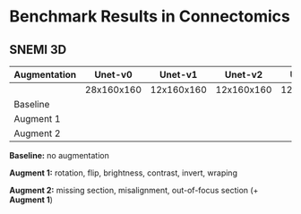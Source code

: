 # Benchmark Results in Connectomics

## SNEMI 3D

| Augmentation  | Unet-v0    | Unet-v1    | Unet-v2    | Unet-v3    | FPN        |
| ------------- | ---------  | ---------- | ---------- | ---------- | ---------- |
|               | 28x160x160 | 12x160x160 | 12x160x160 | 12x160x160 | 12x160x160 |
| Baseline      |            |            |            |            |            |
| Augment 1     |            |            |            |            |            |
| Augment 2     |            |            |            |            |            |

**Baseline:** no augmentation

**Augment 1:** rotation, flip, brightness, contrast, invert, wraping

**Augment 2:** missing section, misalignment, out-of-focus section (+ **Augment 1**)
